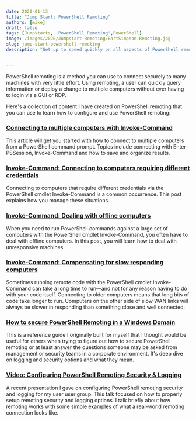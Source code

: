 ```yaml
---
date: 2020-01-13
title: "Jump Start: PowerShell Remoting"
authors: [mike]
draft: false
tags: [Jumpstarts, 'PowerShell Remoting',PowerShell]
image: /images/2020/Jumpstart-Remoting/BartSimpson-Remoting.jpg
slug: jump-start-powershell-remoting
description: "Get up to speed quickly on all aspects of PowerShell remoting, logging and security with easy to follow articles and guides"


---
```


PowerShell remoting is a method you can use to connect securely to many machines with very little effort. Using remoting, a user can quickly query information or deploy a change to multiple computers without ever having to login via a GUI or RDP.

Here's a collection of content I have created on PowerShell remoting that you can use to learn how to configure and use PowerShell remoting:
<br>

### [Connecting to multiple computers with Invoke-Command](https://www.commandline.ninja/connecting-to-multiple-computers-with-invoke-command/)

This article will get you started with how to connect to multiple computers from a PowerShell command prompt. Topics include connecting with Enter-PSSession, Invoke-Command and how to save and organize results.
<br>

### [Invoke-Command: Connecting to computers requiring different credentials](https://4sysops.com/archives/invoke-command-connecting-to-computers-requiring-different-credentials/)

Connecting to computers that require different credentials via the PowerShell cmdlet Invoke-Command is a common occurrence. This post explains how you manage these situations.
<br>

### [Invoke-Command: Dealing with offline computers](https://4sysops.com/archives/invoke-command-dealing-with-offline-computers/)

When you need to run PowerShell commands against a large set of computers with the PowerShell cmdlet Invoke-Command, you often have to deal with offline computers. In this post, you will learn how to deal with unresponsive machines.
<br>

### [Invoke-Command: Compensating for slow responding computers](https://4sysops.com/archives/invoke-command-compensating-for-slow-responding-computers/)

Sometimes running remote code with the PowerShell cmdlet Invoke-Command can take a long time to run—and not for any reason having to do with your code itself. Connecting to older computers means that long bits of code take longer to run. Computers on the other side of slow WAN links will always be slower in responding than something close and well connected.
<br>

### [How to secure PowerShell Remoting in a Windows Domain](__GHOST_URL__/securing-powershell/)

This is a reference guide I originally built for myself that I thought would be useful for others when trying to figure out how to secure PowerShell remoting or at least answer the questions someone may be asked from management or security teams in a corporate environment. It's deep dive on logging and security options and what they mean.
<br>

### [Video: Configuring PowerShell Remoting Security & Logging](__GHOST_URL__/psremoting-video/)

A recent presentation I gave on configuring PowerShell remoting security and logging for my user user group. This talk focused on how to properly setup remoting security and logging options. I talk briefly about how remoting works with some simple examples of what a real-world remoting connection looks like.
